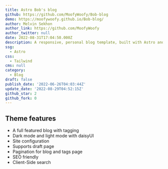 ```yaml
---
title: Astro Bob's blog
github: https://github.com/MoofyWoofy/Bob-blog
demo: https://moofywoofy.github.io/Bob-blog/
author: Melvin Sekhon
author_link: https://github.com/MoofyWoofy
author_twitter: null
date: 2022-08-31T17:04:50.000Z
description: A responsive, personal blog template, built with Astro and Tailwind CSS.
ssg:
  - Astro
css:
  - Tailwind
cms: null
category:
  - Blog
draft: false
publish_date: '2022-06-26T04:03:44Z'
update_date: '2022-08-29T04:52:15Z'
github_star: 2
github_fork: 0
---
```


## Theme features

- A full featured blog with tagging
- Dark mode and light mode with daisyUI
- Site configuration
- Supports draft page
- Pagination for blog and tags page
- SEO friendly
- Client-Side search
